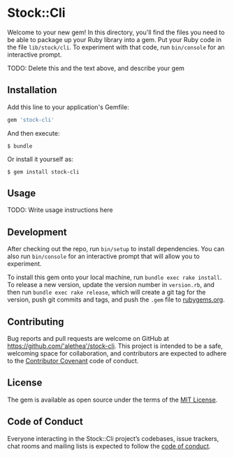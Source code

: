 # Stock::Cli

Welcome to your new gem! In this directory, you'll find the files you need to be able to package up your Ruby library into a gem. Put your Ruby code in the file `lib/stock/cli`. To experiment with that code, run `bin/console` for an interactive prompt.

TODO: Delete this and the text above, and describe your gem

## Installation

Add this line to your application's Gemfile:

```ruby
gem 'stock-cli'
```

And then execute:

    $ bundle

Or install it yourself as:

    $ gem install stock-cli

## Usage

TODO: Write usage instructions here

## Development

After checking out the repo, run `bin/setup` to install dependencies. You can also run `bin/console` for an interactive prompt that will allow you to experiment.

To install this gem onto your local machine, run `bundle exec rake install`. To release a new version, update the version number in `version.rb`, and then run `bundle exec rake release`, which will create a git tag for the version, push git commits and tags, and push the `.gem` file to [rubygems.org](https://rubygems.org).

## Contributing

Bug reports and pull requests are welcome on GitHub at https://github.com/'alethea'/stock-cli. This project is intended to be a safe, welcoming space for collaboration, and contributors are expected to adhere to the [Contributor Covenant](http://contributor-covenant.org) code of conduct.

## License

The gem is available as open source under the terms of the [MIT License](https://opensource.org/licenses/MIT).

## Code of Conduct

Everyone interacting in the Stock::Cli project’s codebases, issue trackers, chat rooms and mailing lists is expected to follow the [code of conduct](https://github.com/'alethea'/stock-cli/blob/master/CODE_OF_CONDUCT.md).
